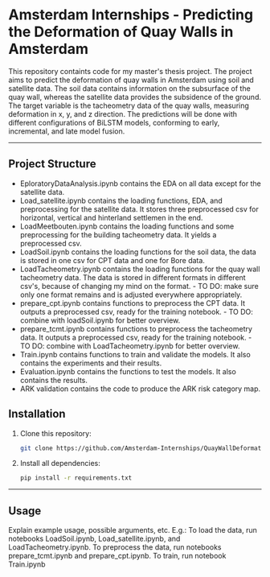 # Amsterdam Internships - Predicting the Deformation of Quay Walls in Amsterdam

This repository containts code for my master's thesis project. The project aims to predict the deformation of quay walls in Amsterdam using soil and satellite data. The soil data contains information on the subsurface of the quay wall, whereas the satellite data provides the subsidence of the ground. The target variable is the tacheometry data of the quay walls, measuring deformation in x, y, and z direction. The predictions will be done with different configurations of BiLSTM models, conforming to early, incremental, and late model fusion.

---

## Project Structure

- EploratoryDataAnalysis.ipynb contains the EDA on all data except for the satellite data.
- Load_satellite.ipynb contains the loading functions, EDA, and preprocessing for the satellite data. It stores three preprocessed csv for horizontal, vertical and hinterland settlemen in the end.
- LoadMeetbouten.ipynb contains the loading functions and some preprocessing for the building tacheometry data. It yields a preprocessed csv.
- LoadSoil.ipynb contains the loading functions for the soil data, the data is stored in one csv for CPT data and one for Bore data.
- LoadTacheometry.ipynb contains the loading functions for the quay wall tacheometry data. The data is stored in different formats in different csv's, because of changing my mind on the format. - TO DO: make sure only one format remains and is adjusted everywhere appropriately.
- prepare_cpt.ipynb contains functions to preprocess the CPT data. It outputs a preprocessed csv, ready for the training notebook. - TO DO: combine with loadSoil.ipynb for better overview.
- prepare_tcmt.ipynb contains functions to preprocess the tacheometry data. It outputs a preprocessed csv, ready for the training notebook. - TO DO: combine with LoadTacheometry.ipynb for better overview.
- Train.ipynb contains functions to train and validate the models. It also contains the experiments and their results.
- Evaluation.ipynb contains the functions to test the models. It also contains the results.
- ARK validation contains the code to produce the ARK risk category map.

## Installation

1) Clone this repository:
    ```bash
    git clone https://github.com/Amsterdam-Internships/QuayWallDeformation/
    ```

2) Install all dependencies:
    ```bash
    pip install -r requirements.txt
    ```
---

## Usage

Explain example usage, possible arguments, etc. E.g.:
To load the data, run notebooks LoadSoil.ipynb, Load_satellite.ipynb, and LoadTacheometry.ipynb.
To preprocess the data, run notebooks prepare_tcmt.ipynb and prepare_cpt.ipynb.
To train, run notebook Train.ipynb
